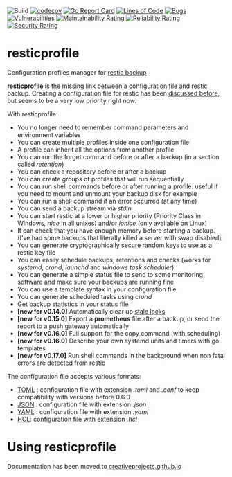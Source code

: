 ![Build](https://github.com/creativeprojects/resticprofile/workflows/Build/badge.svg)
[![codecov](https://codecov.io/gh/creativeprojects/resticprofile/branch/master/graph/badge.svg?token=cUozgF9j4I)](https://codecov.io/gh/creativeprojects/resticprofile)
[![Go Report Card](https://goreportcard.com/badge/github.com/creativeprojects/resticprofile)](https://goreportcard.com/report/github.com/creativeprojects/resticprofile)
[![Lines of Code](https://sonarcloud.io/api/project_badges/measure?project=creativeprojects_resticprofile&metric=ncloc)](https://sonarcloud.io/dashboard?id=creativeprojects_resticprofile)
[![Bugs](https://sonarcloud.io/api/project_badges/measure?project=creativeprojects_resticprofile&metric=bugs)](https://sonarcloud.io/dashboard?id=creativeprojects_resticprofile)
[![Vulnerabilities](https://sonarcloud.io/api/project_badges/measure?project=creativeprojects_resticprofile&metric=vulnerabilities)](https://sonarcloud.io/dashboard?id=creativeprojects_resticprofile)
[![Maintainability Rating](https://sonarcloud.io/api/project_badges/measure?project=creativeprojects_resticprofile&metric=sqale_rating)](https://sonarcloud.io/dashboard?id=creativeprojects_resticprofile)
[![Reliability Rating](https://sonarcloud.io/api/project_badges/measure?project=creativeprojects_resticprofile&metric=reliability_rating)](https://sonarcloud.io/dashboard?id=creativeprojects_resticprofile)
[![Security Rating](https://sonarcloud.io/api/project_badges/measure?project=creativeprojects_resticprofile&metric=security_rating)](https://sonarcloud.io/dashboard?id=creativeprojects_resticprofile)

# resticprofile
Configuration profiles manager for [restic backup](https://restic.net/)

**resticprofile** is the missing link between a configuration file and restic backup. Creating a configuration file for restic has been [discussed before](https://github.com/restic/restic/issues/16), but seems to be a very low priority right now.

With resticprofile:

* You no longer need to remember command parameters and environment variables
* You can create multiple profiles inside one configuration file
* A profile can inherit all the options from another profile
* You can run the forget command before or after a backup (in a section called *retention*)
* You can check a repository before or after a backup
* You can create groups of profiles that will run sequentially
* You can run shell commands before or after running a profile: useful if you need to mount and unmount your backup disk for example
* You can run a shell command if an error occurred (at any time)
* You can send a backup stream via _stdin_
* You can start restic at a lower or higher priority (Priority Class in Windows, *nice* in all unixes) and/or _ionice_ (only available on Linux)
* It can check that you have enough memory before starting a backup. (I've had some backups that literally killed a server with swap disabled)
* You can generate cryptographically secure random keys to use as a restic key file
* You can easily schedule backups, retentions and checks (works for *systemd*, *crond*, *launchd* and *windows task scheduler*)
* You can generate a simple status file to send to some monitoring software and make sure your backups are running fine 
* You can use a template syntax in your configuration file
* You can generate scheduled tasks using *crond*
* Get backup statistics in your status file
* **[new for v0.14.0]** Automatically clear up [stale locks](#locks)
* **[new for v0.15.0]** Export a **prometheus** file after a backup, or send the report to a push gateway automatically
* **[new for v0.16.0]** Full support for the copy command (with scheduling)
* **[new for v0.16.0]** Describe your own systemd units and timers with go templates
* **[new for v0.17.0]** Run shell commands in the background when non fatal errors are detected from restic

The configuration file accepts various formats:
* [TOML](https://github.com/toml-lang/toml) : configuration file with extension _.toml_ and _.conf_ to keep compatibility with versions before 0.6.0
* [JSON](https://en.wikipedia.org/wiki/JSON) : configuration file with extension _.json_
* [YAML](https://en.wikipedia.org/wiki/YAML) : configuration file with extension _.yaml_
* [HCL](https://github.com/hashicorp/hcl): configuration file with extension _.hcl_



<!--ts-->

<!--te-->


# Using resticprofile

Documentation has been moved to [creativeprojects.github.io](https://creativeprojects.github.io/resticprofile/)
